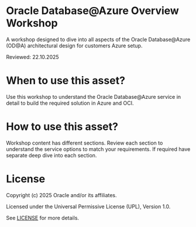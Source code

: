 # Oracle Database@Azure Overview Workshop 
 
A workshop designed to dive into all aspects of the Oracle Database@Azure (OD@A) architectural design for customers Azure setup.
 
Reviewed: 22.10.2025

# When to use this asset?
 
Use this workshop to understand the Oracle Database@Azure service in detail to build the required solution in Azure and OCI.
 
# How to use this asset?
 
Workshop content has different sections. Review each section to understand the service options to match your requirements. If required have separate deep dive into each section.
 
# License
 
Copyright (c) 2025 Oracle and/or its affiliates.
 
Licensed under the Universal Permissive License (UPL), Version 1.0.
 
See [LICENSE](https://github.com/oracle-devrel/technology-engineering/blob/main/LICENSE) for more details.
